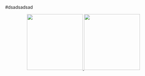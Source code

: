 #dsadsadsad
<div align="center">
  <a href="https://github.com/rafaballerini">
  <img height="180em" src="https://github-readme-stats.vercel.app/api?username=bnour1&count_private=true&show_icons=true&theme=tokyonight&hide_border"/>
  <img height="180em" src="https://github-readme-stats.vercel.app/api/top-langs/?username=bnour1&layout=compact&theme=tokyonight"/>
</div>
                           
                           
